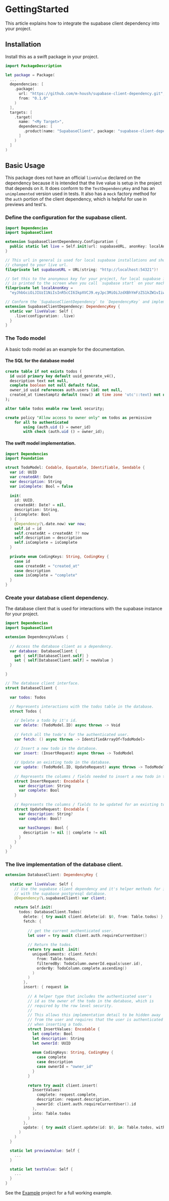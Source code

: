 # GettingStarted

This article explains how to integrate the supabase client dependency into your project.

## Installation

Install this as a swift package in your project.

```swift
import PackageDescription

let package = Package(
  ...
  dependencies: [
    .package(
      url: "https://github.com/m-housh/supabase-client-dependency.git",
      from: "0.1.0"
    )
  ],
  targets: [
    .target(
      name: "<My Target>",
      dependencies: [
        .product(name: "SupabaseClient", package: "supabase-client-dependency")
      ]
    )
  ]
)
```

## Basic Usage

This package does not have an official `liveValue` declared on the dependency because it is intended 
that the live value is setup in the project that depends on it. It does conform to the 
`TestDependencyKey` and has an `unimplemented` version used in tests. It also has a `mock` factory 
method for the `auth` portion of the client dependency, which is helpful for use in previews and test's.

### Define the configuration for the supabase client.

```swift
import Dependencies
import SupabaseClient

extension SupabaseClientDependency.Configuration {
  public static let live = Self.init(url: supabaseURL, anonKey: localAnonKey)
}

// This url in general is used for local supabase installations and should be
// changed to your live url.
fileprivate let supabaseURL = URL(string: "http://localhost:54321")!

// Set this to the anonymous key for your project, for local supabase installations this
// is printed to the screen when you call `supabase start` on your machine.
fileprivate let localAnonKey =
  "eyJhbGciOiJIUzI1NiIsInR5cCI6IkpXVCJ9.eyJpc3MiOiJzdXBhYmFzZS1kZW1vIiwicm9sZSI6ImFub24iLCJleHAiOjE5ODM4MTI5OTZ9.CRXP1A7WOeoJeXxjNni43kdQwgnWNReilDMblYTn_I0"

// Conform the `SupabaseClientDependency` to `DependencyKey` and implement the `liveValue`.
extension SupabaseClientDependency: DependencyKey {
  static var liveValue: Self {
    .live(configuration: .live)
  }
}
```

### The Todo model

A basic todo model as an example for the documentation.

#### The SQL for the database model
```sql
create table if not exists todos (
  id uuid primary key default uuid_generate_v4(),
  description text not null,
  complete boolean not null default false,
  owner_id uuid references auth.users (id) not null,
  created_at timestamptz default (now() at time zone 'utc'::text) not null
);

alter table todos enable row level security;

create policy "Allow access to owner only" on todos as permissive
    for all to authenticated
        using (auth.uid () = owner_id)
        with check (auth.uid () = owner_id);
```

#### The swift model implementation.
```swift
import Dependencies
import Foundation

struct TodoModel: Codable, Equatable, Identifiable, Sendable {
  var id: UUID
  var createdAt: Date
  var description: String
  var isComplete: Bool = false
  
  init(
    id: UUID,
    createdAt: Date? = nil,
    description: String,
    isComplete: Bool
  ) {
    @Dependency(\.date.now) var now;
    self.id = id
    self.createdAt = createdAt ?? now
    self.description = description
    self.isComplete = isComplete
  }
  
  private enum CodingKeys: String, CodingKey {
    case id
    case createdAt = "created_at"
    case description
    case isComplete = "complete"
  }
}
```

### Create your database client dependency.

The database client that is used for interactions with the supabase instance for your project.

```swift
import Dependencies
import SupabaseClient

extension DependencyValues {
  
  // Access the database client as a dependency.
  var database: DatabaseClient {
    get { self[DatabaseClient.self] }
    set { self[DatabaseClient.self] = newValue }
  }

}

// The database client interface.
struct DatabaseClient {
  
  var todos: Todos
  
  // Represents interactions with the todos table in the database.
  struct Todos {

    // Delete a todo by it's id.
    var delete: (TodoModel.ID) async throws -> Void
    
    // Fetch all the todo's for the authenticated user.
    var fetch: () async throws -> IdentifiedArrayOf<TodoModel>
    
    // Insert a new todo in the database.
    var insert: (InsertRequest) async throws -> TodoModel

    // Update an existing todo in the database.
    var update: (TodoModel.ID, UpdateRequest) async throws -> TodoModel
   
    // Represents the columns / fields needed to insert a new todo in the database.
    struct InsertRequest: Encodable {
      var description: String
      var complete: Bool
    }
    
    // Represents the columns / fields to be updated for an existing todo.
    struct UpdateRequest: Encodable {
      var description: String?
      var complete: Bool?
      
      var hasChanges: Bool {
        description != nil || complete != nil
      }
    }
  }
}
```

### The live implementation of the database client.
```swift
extension DatabaseClient: DependencyKey {
  
  static var liveValue: Self {
    // Use the supabase client dependency and it's helper methods for interacting
    // with the supabase postgresql database.
    @Dependency(\.supabaseClient) var client;

    return Self.init(
      todos: DatabaseClient.Todos(
        delete: { try await client.delete(id: $0, from: Table.todos) },
        fetch: {
          
          // get the current authenticated user.
          let user = try await client.auth.requireCurrentUser()
         
          // Return the todos.
          return try await .init(
            uniqueElements: client.fetch(
              from: Table.todos,
              filteredBy: TodoColumn.ownerId.equals(user.id),
              orderBy: TodoColumn.complete.ascending()
            )
          )
        },
        insert: { request in
          
          // A helper type that includes the authenticated user's
          // id as the owner of the todo in the database, which is
          // required by the row level security.
          //
          // This allows this implementation detail to be hidden away
          // from the user and requires that the user is authenticated
          // when inserting a todo.
          struct InsertValues: Encodable {
            let complete: Bool
            let description: String
            let ownerId: UUID
            
            enum CodingKeys: String, CodingKey {
              case complete
              case description
              case ownerId = "owner_id"
            }
          }
          
          return try await client.insert(
            InsertValues(
              complete: request.complete,
              description: request.description,
              ownerId: client.auth.requireCurrentUser().id
            ),
            into: Table.todos
          )
        },
        update: { try await client.update(id: $0, in: Table.todos, with: $1) }
      )
    )
  }

  static let previewValue: Self { 
    ...
  }

  static let testValue: Self { 
    ...
  }
}
```

See the [Example](https://github.com/m-housh/supabase-client-dependency/tree/main/Examples/Examples) 
project for a full working example.

